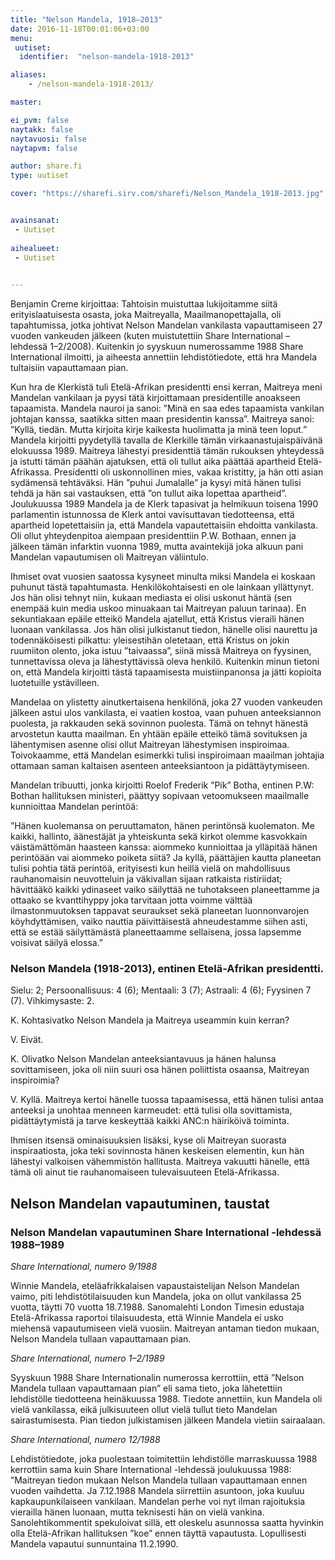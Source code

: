 ```yaml
---
title: "Nelson Mandela, 1918–2013"
date: 2016-11-18T00:01:06+03:00
menu:
 uutiset:
  identifier:  "nelson-mandela-1918-2013"

aliases:
    - /nelson-mandela-1918-2013/

master:

ei_pvm: false
naytakk: false
naytavuosi: false
naytapvm: false

author: share.fi
type: uutiset

cover: "https://sharefi.sirv.com/sharefi/Nelson_Mandela_1918-2013.jpg"


avainsanat:
 - Uutiset
 
aihealueet:
 - Uutiset
 

---
```



<p class="alustus">Benjamin Creme kirjoittaa: Tahtoisin muistuttaa lukijoitamme siitä erityislaatuisesta osasta, joka Maitreyalla, Maailmanopettajalla, oli tapahtumissa, jotka johtivat Nelson Mandelan vankilasta vapauttamiseen 27 vuoden vankeuden jälkeen (kuten muistutettiin Share International –lehdessä 1–2/2008). Kuitenkin jo syyskuun numerossamme 1988 Share International ilmoitti, ja aiheesta annettiin lehdistötiedote, että hra Mandela tultaisiin vapauttamaan pian.</p>
<p>Kun hra de Klerkistä tuli Etelä-Afrikan presidentti ensi kerran, Maitreya meni Mandelan vankilaan ja pyysi tätä kirjoittamaan presidentille anoakseen tapaamista. Mandela nauroi ja sanoi: ”Minä en saa edes tapaamista vankilan johtajan kanssa, saatikka sitten maan presidentin kanssa”. Maitreya sanoi: ”Kyllä, tiedän. Mutta kirjoita kirje kaikesta huolimatta ja minä teen loput.” Mandela kirjoitti pyydetyllä tavalla de Klerkille tämän virkaanastujaispäivänä elokuussa 1989. Maitreya lähestyi presidenttiä tämän rukouksen yhteydessä ja istutti tämän päähän ajatuksen, että oli tullut aika päättää apartheid Etelä-Afrikassa. Presidentti oli uskonnollinen mies, vakaa kristitty, ja hän otti asian sydämensä tehtäväksi. Hän ”puhui Jumalalle” ja kysyi mitä hänen tulisi tehdä ja hän sai vastauksen, että ”on tullut aika lopettaa apartheid”. Joulukuussa 1989 Mandela ja de Klerk tapasivat ja helmikuun toisena 1990 parlamentin istunnossa de Klerk antoi vavisuttavan tiedotteensa, että apartheid lopetettaisiin ja, että Mandela vapautettaisiin ehdoitta vankilasta. Oli ollut yhteydenpitoa aiempaan presidenttiin P.W. Bothaan, ennen ja jälkeen tämän infarktin vuonna 1989, mutta avaintekijä joka alkuun pani Mandelan vapautumisen oli Maitreyan väliintulo.</p>
<p>Ihmiset ovat vuosien saatossa kysyneet minulta miksi Mandela ei koskaan puhunut tästä tapahtumasta. Henkilökohtaisesti en ole lainkaan yllättynyt. Jos hän olisi tehnyt niin, kukaan mediasta ei olisi uskonut häntä (sen enempää kuin media uskoo minuakaan tai Maitreyan paluun tarinaa). En sekuntiakaan epäile etteikö Mandela ajatellut, että Kristus vieraili hänen luonaan vankilassa. Jos hän olisi julkistanut tiedon, hänelle olisi naurettu ja todennäköisesti pilkattu: yleisestihän oletetaan, että Kristus on jokin ruumiiton olento, joka istuu ”taivaassa”, siinä missä Maitreya on fyysinen, tunnettavissa oleva ja lähestyttävissä oleva henkilö. Kuitenkin minun tietoni on, että Mandela kirjoitti tästä tapaamisesta muistiinpanonsa ja jätti kopioita luotetuille ystävilleen.</p>
<p>Mandelaa on ylistetty ainutkertaisena henkilönä, joka 27 vuoden vankeuden jälkeen astui ulos vankilasta, ei vaatien kostoa, vaan puhuen anteeksiannon puolesta, ja rakkauden sekä sovinnon puolesta. Tämä on tehnyt hänestä arvostetun kautta maailman. En yhtään epäile etteikö tämä sovituksen ja lähentymisen asenne olisi ollut Maitreyan lähestymisen inspiroimaa. Toivokaamme, että Mandelan esimerkki tulisi inspiroimaan maailman johtajia ottamaan saman kaltaisen asenteen anteeksiantoon ja pidättäytymiseen.</p>
<p>Mandelan tribuutti, jonka kirjoitti Roelof Frederik ”Pik” Botha, entinen P.W: Bothan hallituksen ministeri, päättyy sopivaan vetoomukseen maailmalle kunnioittaa Mandelan perintöä:</p>
<p>”Hänen kuolemansa on peruuttamaton, hänen perintönsä kuolematon. Me kaikki, hallinto, äänestäjät ja yhteiskunta sekä kirkot olemme kasvokkain väistämättömän haasteen kanssa: aiommeko kunnioittaa ja ylläpitää hänen perintöään vai aiommeko poiketa siitä? Ja kyllä, päättäjien kautta planeetan tulisi pohtia tätä perintöä, erityisesti kun heillä vielä on mahdollisuus rauhanomaisin neuvotteluin ja väkivallan sijaan ratkaista ristiriidat; hävittääkö kaikki ydinaseet vaiko säilyttää ne tuhotakseen planeettamme ja ottaako se kvanttihyppy joka tarvitaan jotta voimme välttää ilmastonmuutoksen tappavat seuraukset sekä planeetan luonnonvarojen köyhdyttämisen, vaiko nauttia päivittäisestä ahneudestamme siihen asti, että se estää säilyttämästä planeettaamme sellaisena, jossa lapsemme voisivat säilyä elossa.”</p>



<div class="qna">
<h3>Nelson Mandela (1918-2013), entinen Etelä-Afrikan presidentti.</h3>
<p>Sielu: 2; Persoonallisuus: 4 (6); Mentaali: 3 (7); Astraali: 4 (6); Fyysinen 7 (7). Vihkimysaste: 2.</p>

<p class="qna-q">K. Kohtasivatko Nelson Mandela ja Maitreya useammin kuin kerran?</p>
<p>V. Eivät.</p>

<p class="qna-q">K. Olivatko Nelson Mandelan anteeksiantavuus ja hänen halunsa sovittamiseen, joka oli niin suuri osa hänen poliittista osaansa, Maitreyan inspiroimia?</p>
<p>V. Kyllä. Maitreya kertoi hänelle tuossa tapaamisessa, että hänen tulisi antaa anteeksi ja unohtaa menneen karmeudet: että tulisi olla sovittamista, pidättäytymistä ja tarve keskeyttää kaikki ANC:n häiriköivä toiminta.</p>
<p>Ihmisen itsensä ominaisuuksien lisäksi, kyse oli Maitreyan suorasta inspiraatiosta, joka teki sovinnosta hänen keskeisen elementin, kun hän lähestyi valkoisen vähemmistön hallitusta. Maitreya vakuutti hänelle, että tämä oli ainut tie rauhanomaiseen tulevaisuuteen Etelä-Afrikassa.</p>

<h2>Nelson Mandelan vapautuminen, taustat</h2>
<h3>Nelson Mandelan vapautuminen Share International -lehdessä 1988–1989</h3>
<p><em>Share International, numero 9/1988</em></p>
<p>Winnie Mandela, eteläafrikkalaisen vapaustaistelijan Nelson Mandelan vaimo, piti lehdistötilaisuuden kun Mandela, joka on ollut vankilassa 25 vuotta, täytti 70 vuotta 18.7.1988. Sanomalehti London Timesin edustaja Etelä-Afrikassa raportoi tilaisuudesta, että Winnie Mandela ei usko miehensä vapautumiseen vielä vuosiin. Maitreyan antaman tiedon mukaan, Nelson Mandela tullaan vapauttamaan pian.</p>
<p><em>Share International, numero 1–2/1989</em></p>
<p>Syyskuun 1988 Share Internationalin numerossa kerrottiin, että ”Nelson Mandela tullaan vapauttamaan pian” eli sama tieto, joka lähetettiin lehdistölle tiedotteena heinäkuussa 1988. Tiedote annettiin, kun Mandela oli vielä vankilassa, eikä julkisuuteen ollut vielä tullut tieto Mandelan sairastumisesta. Pian tiedon julkistamisen jälkeen Mandela vietiin sairaalaan.</p>
<p><em>Share International, numero 12/1988</em></p>
<p>Lehdistötiedote, joka puolestaan toimitettiin lehdistölle marraskuussa 1988 kerrottiin sama kuin Share International -lehdessä joulukuussa 1988: ”Maitreyan tiedon mukaan Nelson Mandela tullaan vapauttamaan ennen vuoden vaihdetta. Ja 7.12.1988 Mandela siirrettiin asuntoon, joka kuuluu kapkaupunkilaiseen vankilaan. Mandelan perhe voi nyt ilman rajoituksia vierailla hänen luonaan, mutta teknisesti hän on vielä vankina. Sanolehtikommentit spekuloivat sillä, ett oleskelu asunnossa saatta hyvinkin olla Etelä-Afrikan hallituksen ”koe” ennen täyttä vapautusta. Lopullisesti Mandela vapautui sunnuntaina 11.2.1990.</p>
</div>